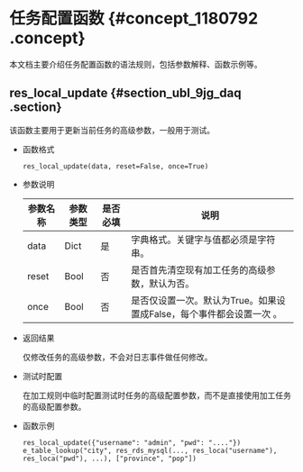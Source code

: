 # 任务配置函数 {#concept_1180792 .concept}

本文档主要介绍任务配置函数的语法规则，包括参数解释、函数示例等。

## res\_local\_update {#section_ubl_9jg_daq .section}

该函数主要用于更新当前任务的高级参数，一般用于测试。

-   函数格式

    ``` {#codeblock_ome_mjt_uoe}
    res_local_update(data, reset=False, once=True)
    ```

-   参数说明

    |参数名称|参数类型|是否必填|说明|
    |----|----|----|--|
    |data|Dict|是|字典格式。关键字与值都必须是字符串。|
    |reset|Bool|否|是否首先清空现有加工任务的高级参数，默认为否。|
    |once|Bool|否|是否仅设置一次。默认为True。如果设置成False，每个事件都会设置一次 。|

-   返回结果

    仅修改任务的高级参数，不会对日志事件做任何修改。

-   测试时配置

    在加工规则中临时配置测试时任务的高级配置参数，而不是直接使用加工任务的高级配置参数。

-   函数示例

    ``` {#codeblock_b6p_rju_yhs}
    res_local_update({"username": "admin", "pwd": "...."})
    e_table_lookup("city", res_rds_mysql(..., res_loca("username"),  res_loca("pwd"), ...), ["province", "pop"])
    ```


